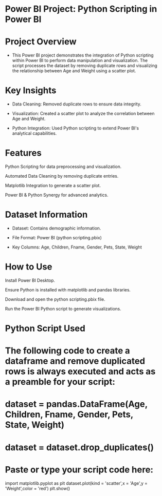 # Power BI Project: Python Scripting in Power BI

# Project Overview

* This Power BI project demonstrates the integration of Python scripting within Power BI to perform data manipulation and visualization. The script processes the dataset by removing duplicate rows and visualizing the relationship between Age and Weight using a scatter plot.

# Key Insights

* Data Cleaning: Removed duplicate rows to ensure data integrity.

* Visualization: Created a scatter plot to analyze the correlation between Age and Weight.

* Python Integration: Used Python scripting to extend Power BI's analytical capabilities.

# Features

Python Scripting for data preprocessing and visualization.

Automated Data Cleaning by removing duplicate entries.

Matplotlib Integration to generate a scatter plot.

Power BI & Python Synergy for advanced analytics.

# Dataset Information

* Dataset: Contains demographic information.

* File Format: Power BI (python scripting.pbix)

* Key Columns: Age, Children, Fname, Gender, Pets, State, Weight

# How to Use

Install Power BI Desktop.

Ensure Python is installed with matplotlib and pandas libraries.

Download and open the python scripting.pbix file.

Run the Power BI Python script to generate visualizations.

# Python Script Used
# The following code to create a dataframe and remove duplicated rows is always executed and acts as a preamble for your script: 

# dataset = pandas.DataFrame(Age, Children, Fname, Gender, Pets, State, Weight)
# dataset = dataset.drop_duplicates()

# Paste or type your script code here:
import matplotlib.pyplot as plt
dataset.plot(kind = 'scatter',x = 'Age',y = 'Weight',color = 'red')
plt.show()

